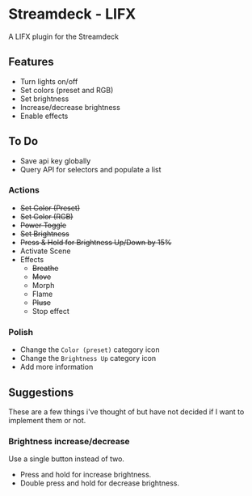 # Streamdeck - LIFX

A LIFX plugin for the Streamdeck

## Features

* Turn lights on/off
* Set colors (preset and RGB)
* Set brightness
* Increase/decrease brightness
* Enable effects

## To Do

* Save api key globally
* Query API for selectors and populate a list

### Actions

* ~~Set Color (Preset)~~
* ~~Set Color (RGB)~~
* ~~Power Toggle~~
* ~~Set Brightness~~
* ~~Press & Hold for Brightness Up/Down by 15%~~
* Activate Scene
* Effects
  * ~~Breathe~~
  * ~~Move~~
  * Morph
  * Flame
  * ~~Pluse~~
  * Stop effect

### Polish

* Change the `Color (preset)` category icon
* Change the `Brightness Up` category icon
* Add more information

## Suggestions

These are a few things i've thought of but have not decided if I want to implement them or not.

### Brightness increase/decrease

Use a single button instead of two.

* Press and hold for increase brightness.
* Double press and hold for decrease brightness.
